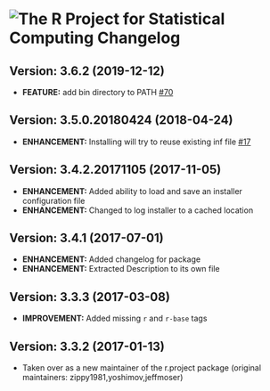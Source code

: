 # ![The R Project for Statistical Computing Changelog](https://img.shields.io/badge/The%20R%20Project%20for%20Statistical%20Computing-Package%20Changelog-blue.svg?style=for-the-badge)

## Version: 3.6.2 (2019-12-12)

- **FEATURE:** add bin directory to PATH [#70](https://github.com/AdmiringWorm/chocolatey-packages/issues/70)

## Version: 3.5.0.20180424 (2018-04-24)

- **ENHANCEMENT:** Installing will try to reuse existing inf file [#17](https://github.com/AdmiringWorm/chocolatey-packages/issues/17)

## Version: 3.4.2.20171105 (2017-11-05)

- **ENHANCEMENT:** Added ability to load and save an installer configuration file
- **ENHANCEMENT:** Changed to log installer to a cached location

## Version: 3.4.1 (2017-07-01)

- **ENHANCEMENT:** Added changelog for package
- **ENHANCEMENT:** Extracted Description to its own file

## Version: 3.3.3 (2017-03-08)

- **IMPROVEMENT:** Added missing `r` and `r-base` tags

## Version: 3.3.2 (2017-01-13)

- Taken over as a new maintainer of the r.project package (original maintainers: zippy1981,yoshimov,jeffmoser)
